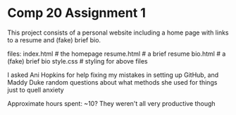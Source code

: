 # Comp 20 Assignment 1

This project consists of a personal website including a home page with links to a resume and (fake) brief bio.

files:
	index.html 		# the homepage
	resume.html 	# a brief resume
	bio.html 		# a (fake) brief bio
	style.css 		# styling for above files


I asked Ani Hopkins for help fixing my mistakes in setting up GitHub, and Maddy Duke random questions about what methods she used for things just to quell anxiety

Approximate hours spent: ~10? They weren't all very productive though